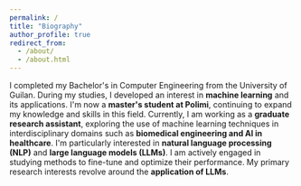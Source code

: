 ```yaml
---
permalink: /
title: "Biography"
author_profile: true
redirect_from: 
  - /about/
  - /about.html
---
```


I completed my Bachelor's in Computer Engineering from the University of Guilan. During my studies, I developed an interest in **machine learning** and its applications. I'm now a **master's student at Polimi**, continuing to expand my knowledge and skills in this field. Currently, I am working as a **graduate research assistant**, exploring the use of machine learning techniques in interdisciplinary domains such as **biomedical engineering and AI in healthcare**.
I'm particularly interested in **natural language processing (NLP)** and **large language models (LLMs)**. I am actively engaged in studying methods to fine-tune and optimize their performance. My primary research interests revolve around the **application of LLMs**.